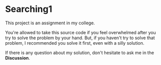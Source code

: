 # Searching1
This project is an assignment in my college.

You're allowed to take this source code if you feel overwhelmed after you try to solve the problem by your hand. But, if you haven't try to solve that problem, I recommended you solve it first, even with a silly solution.

If there is any question about my solution, don't hesitate to ask me in the **Discussion**.
